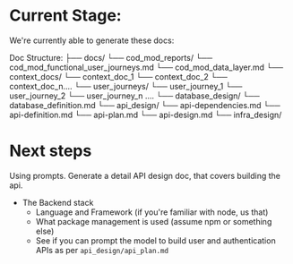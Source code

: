 # Current Stage:

We're currently able to generate these docs:

Doc Structure:
├── docs/
   └── cod_mod_reports/
      └── cod_mod_functional_user_journeys.md
      └── cod_mod_data_layer.md
   └── context_docs/
      └── context_doc_1
      └── context_doc_2
      └── context_doc_n....
   └── user_journeys/
      └── user_journey_1
      └── user_journey_2
      └── user_journey_n ....
   └── database_design/
      └── database_definition.md
   └── api_design/
      └── api-dependencies.md
      └── api-definition.md
      └── api-plan.md
      └── api-design.md
   └── infra_design/
   

# Next steps

Using prompts. Generate a detail API design doc, that covers building the api.

* The Backend stack
  * Language and Framework (if you're familiar with node, us that)
  * What package management is used (assume npm or something else)
  * See if you can prompt the model to build user and authentication APIs as per `api_design/api_plan.md`
  

